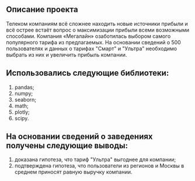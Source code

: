 ## Описание проекта
Телеком компаниям всё сложнее находить новые источники прибыли и всё острее встаёт вопрос о максимизации прибыли всеми возможными способами.
Компания «Мегалайн» озаботилась выбором самого популярного тарифа из предлагаемых. На основании сведений о 500 пользователях и данных о тарифах 
"Смарт" и "Ультра" необходимо выбрать из них и увеличить прибыль компании.
 
## Использовались следующие библиотеки:
 1. pandas;
 2. numpy;
 3. seaborn;
 4. math;
 5. plotly;
 6. scipy.
  
## На основании сведений о заведениях получены следующие выводы:
1. доказана гипотеза, что тариф "Ультра" выгоднее для компании;
2. подтверждена гипотеза, что пользователи из  регионов и Москвы в среднем приносят равную выручку компании.
